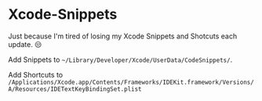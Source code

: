 # Xcode-Snippets

Just because I'm tired of losing my Xcode Snippets and Shotcuts each update. 😒

Add Snippets to ```~/Library/Developer/Xcode/UserData/CodeSnippets/```.

Add Shortcuts to ```/Applications/Xcode.app/Contents/Frameworks/IDEKit.framework/Versions/A/Resources/IDETextKeyBindingSet.plist```